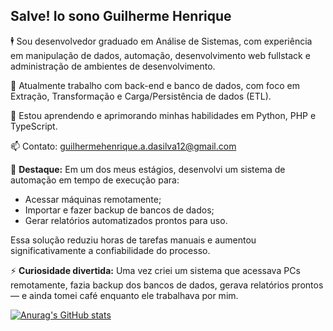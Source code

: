 ## Salve! Io sono Guilherme Henrique 

🕴️ Sou desenvolvedor graduado em Análise de Sistemas, com experiência em manipulação de dados, automação, desenvolvimento web fullstack e administração de ambientes de desenvolvimento.

🎯 Atualmente trabalho com back-end e banco de dados, com foco em Extração, Transformação e Carga/Persistência de dados (ETL).

🌱 Estou aprendendo e aprimorando minhas habilidades em Python, PHP e TypeScript.

📫 Contato: guilhermehenrique.a.dasilva12@gmail.com

💼 **Destaque:** Em um dos meus estágios, desenvolvi um sistema de automação em tempo de execução para:
- Acessar máquinas remotamente;
- Importar e fazer backup de bancos de dados;
- Gerar relatórios automatizados prontos para uso.

Essa solução reduziu horas de tarefas manuais e aumentou significativamente a confiabilidade do processo.

⚡ **Curiosidade divertida:** Uma vez criei um sistema que acessava PCs remotamente, fazia backup dos bancos de dados, gerava relatórios prontos — e ainda tomei café enquanto ele trabalhava por mim.

[![Anurag's GitHub stats](https://github-readme-stats.vercel.app/api?username=GuiXaadrez1)](https://github.com/anuraghazra/github-readme-stats)
